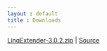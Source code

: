 ```yaml
---
layout : default
title : Downloads
---
```

[LinqExtender-3.0.2.zip](https://github.com/downloads/mehfuzh/LinqExtender/LinqExtender-3.0.2.zip) | [Source](https://github.com/mehfuzh/LinqExtender)

